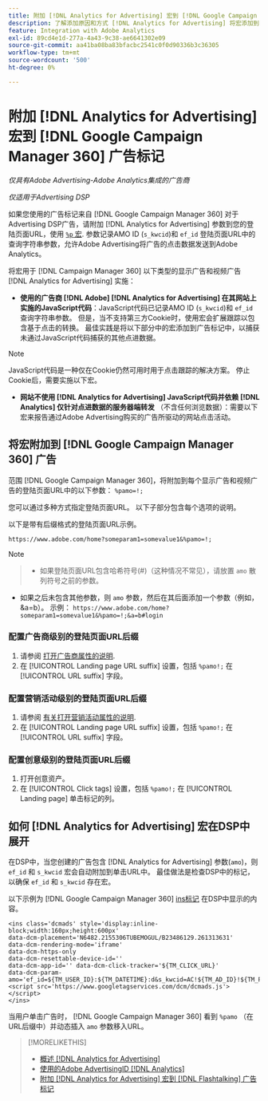 ```yaml
---
title: 附加 [!DNL Analytics for Advertising] 宏到 [!DNL Google Campaign Manager 360] 广告标记
description: 了解添加原因和方式 [!DNL Analytics for Advertising] 将宏添加到 [!DNL Google Campaign Manager 360] 广告标记
feature: Integration with Adobe Analytics
exl-id: 89cd4e1d-277a-4a43-9c38-ae6641302e09
source-git-commit: aa41ba08ba83bfacbc2541c0f0d90336b3c36305
workflow-type: tm+mt
source-wordcount: '500'
ht-degree: 0%

---
```


# 附加 [!DNL Analytics for Advertising] 宏到 [!DNL Google Campaign Manager 360] 广告标记

*仅具有Adobe Advertising-Adobe Analytics集成的广告商*

*仅适用于Advertising DSP*

如果您使用的广告标记来自 [!DNL Google Campaign Manager 360] 对于Advertising DSP广告，请附加 [!DNL Analytics for Advertising] 参数到您的登陆页面URL，使用 [`%p` 宏](https://support.google.com/campaignmanager/table/6096962). 参数记录AMO ID (`s_kwcid`)和 `ef_id` 登陆页面URL中的查询字符串参数，允许Adobe Advertising将广告的点击数据发送到Adobe Analytics。

将宏用于 [!DNL Campaign Manager 360] 以下类型的显示广告和视频广告 [!DNL Analytics for Advertising] 实施：

* **使用的广告商 [!DNL Adobe] [!DNL Analytics for Advertising] 在其网站上实施的JavaScript代码**：JavaScript代码已记录AMO ID (`s_kwcid`)和 `ef_id` 查询字符串参数。 但是，当不支持第三方Cookie时，使用宏会扩展跟踪以包含基于点击的转换。 最佳实践是将以下部分中的宏添加到广告标记中，以捕获未通过JavaScript代码捕获的其他点进数据。

>[!NOTE]
>
>JavaScript代码是一种仅在Cookie仍然可用时用于点击跟踪的解决方案。 停止Cookie后，需要实施以下宏。

* **网站不使用 [!DNL Analytics for Advertising] JavaScript代码并依赖 [!DNL Analytics] 仅针对点进数据的服务器端转发** （不含任何浏览数据）：需要以下宏来报告通过Adobe Advertising购买的广告所驱动的网站点击活动。

## 将宏附加到 [!DNL Google Campaign Manager 360] 广告

范围 [!DNL Google Campaign Manager 360]，将附加到每个显示广告和视频广告的登陆页面URL中的以下参数： `%pamo=!;`

您可以通过多种方式指定登陆页面URL。 以下子部分包含每个选项的说明。

以下是带有后缀格式的登陆页面URL示例。

```
https://www.adobe.com/home?someparam1=somevalue1&%pamo=!;
```

>[!NOTE]
>
>>* 如果登陆页面URL包含哈希符号(#)（这种情况不常见），请放置 `amo` 散列符号之前的参数。
>* 如果之后未包含其他参数，则 `amo` 参数，然后在其后面添加一个参数（例如，&amp;a=b）。 示例： `https://www.adobe.com/home?someparam1=somevalue1&%pamo=!;&a=b#login`

### 配置广告商级别的登陆页面URL后缀

1. 请参阅 [打开广告商属性的说明](https://support.google.com/campaignmanager/answer/2829344).
1. 在 [!UICONTROL Landing page URL suffix] 设置，包括 `%pamo!;` 在 [!UICONTROL URL suffix] 字段。

### 配置营销活动级别的登陆页面URL后缀

1. 请参阅 [有关打开营销活动属性的说明](https://support.google.com/campaignmanager/answer/2838056#set).
1. 在 [!UICONTROL Landing page URL suffix] 设置，包括 `%pamo!;` 在 [!UICONTROL URL suffix] 字段。

### 配置创意级别的登陆页面URL后缀

1. 打开创意资产。
1. 在 [!UICONTROL Click tags] 设置，包括 `%pamo!;` 在 [!UICONTROL Landing page] 单击标记的列。

## 如何 [!DNL Analytics for Advertising] 宏在DSP中展开

在DSP中，当您创建的广告包含 [!DNL Analytics for Advertising] 参数(`amo`)，则 `ef_id` 和 `s_kwcid` 宏会自动附加到单击URL中。 最佳做法是检查DSP中的标记，以确保 `ef_id` 和 `s_kwcid` 存在宏。

以下示例为 [!DNL Google Campaign Manager 360] [ins标记](https://support.google.com/campaignmanager/answer/6080468) 在DSP中显示的内容。

```
<ins class='dcmads' style='display:inline-block;width:160px;height:600px'
data-dcm-placement='N6482.2155306TUBEMOGUL/B23486129.261313631'
data-dcm-rendering-mode='iframe'
data-dcm-https-only
data-dcm-resettable-device-id=''
data-dcm-app-id='' data-dcm-click-tracker='${TM_CLICK_URL}'
data-dcm-param-amo='ef_id=${TM_USER_ID}:${TM_DATETIME}:d&s_kwcid=AC!${TM_AD_ID}!${TM_PLACEMENT_ID}'>
<script src='https://www.googletagservices.com/dcm/dcmads.js'></script>
</ins>
```

当用户单击广告时， [!DNL Google Campaign Manager 360] 看到 `%pamo` （在URL后缀中）并动态插入 `amo` 参数移入URL。

>[!MORELIKETHIS]
>
>* [概述 [!DNL Analytics for Advertising]](overview.md)
>* [使用的Adobe AdvertisingID [!DNL Analytics]](/help/integrations/analytics/ids.md)
>* [附加 [!DNL Analytics for Advertising] 宏到 [!DNL Flashtalking] 广告标记](macros-flashtalking.md)
